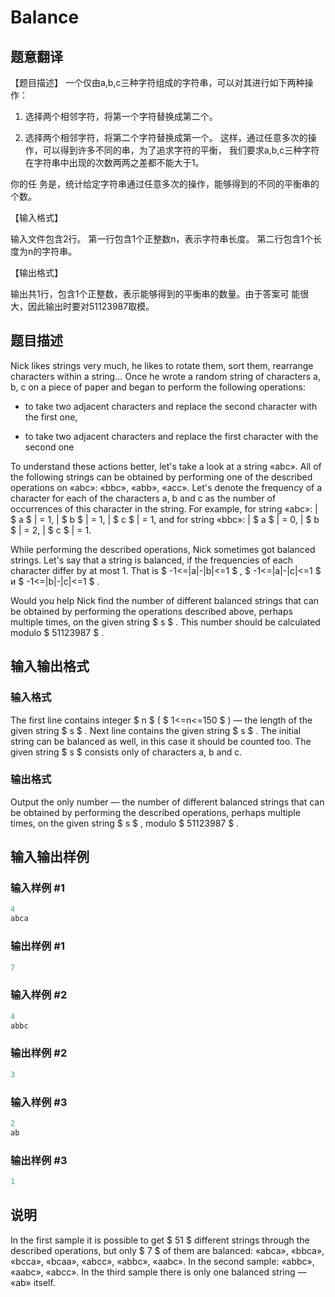# Balance

## 题意翻译

 【题目描述】 一个仅由a,b,c三种字符组成的字符串，可以对其进行如下两种操作：

1. 选择两个相邻字符，将第一个字符替换成第二个。

2. 选择两个相邻字符，将第二个字符替换成第一个。 这样，通过任意多次的操作，可以得到许多不同的串，为了追求字符的平衡， 我们要求a,b,c三种字符在字符串中出现的次数两两之差都不能大于1。

你的任 务是，统计给定字符串通过任意多次的操作，能够得到的不同的平衡串的个数。

【输入格式】

输入文件包含2行。 第一行包含1个正整数n，表示字符串长度。 第二行包含1个长度为n的字符串。

【输出格式】

输出共1行，包含1个正整数，表示能够得到的平衡串的数量。由于答案可 能很大，因此输出时要对51123987取模。

## 题目描述

Nick likes strings very much, he likes to rotate them, sort them, rearrange characters within a string... Once he wrote a random string of characters a, b, c on a piece of paper and began to perform the following operations:

- to take two adjacent characters and replace the second character with the first one,

- to take two adjacent characters and replace the first character with the second one

To understand these actions better, let's take a look at a string «abc». All of the following strings can be obtained by performing one of the described operations on «abc»: «bbc», «abb», «acc». Let's denote the frequency of a character for each of the characters a, b and c as the number of occurrences of this character in the string. For example, for string «abc»: | $ a $ | = 1, | $ b $ | = 1, | $ c $ | = 1, and for string «bbc»: | $ a $ | = 0, | $ b $ | = 2, | $ c $ | = 1.

While performing the described operations, Nick sometimes got balanced strings. Let's say that a string is balanced, if the frequencies of each character differ by at most 1. That is $ -1<=|a|-|b|<=1 $ , $ -1<=|a|-|c|<=1 $ и $ -1<=|b|-|c|<=1 $ .

Would you help Nick find the number of different balanced strings that can be obtained by performing the operations described above, perhaps multiple times, on the given string $ s $ . This number should be calculated modulo $ 51123987 $ .

## 输入输出格式

### 输入格式

The first line contains integer $ n $ ( $ 1<=n<=150 $ ) — the length of the given string $ s $ . Next line contains the given string $ s $ . The initial string can be balanced as well, in this case it should be counted too. The given string $ s $ consists only of characters a, b and c.

### 输出格式

Output the only number — the number of different balanced strings that can be obtained by performing the described operations, perhaps multiple times, on the given string $ s $ , modulo $ 51123987 $ .

## 输入输出样例

### 输入样例 #1

```cpp
4
abca

```
### 输出样例 #1

```cpp
7

```
### 输入样例 #2

```cpp
4
abbc

```
### 输出样例 #2

```cpp
3

```
### 输入样例 #3

```cpp
2
ab

```
### 输出样例 #3

```cpp
1

```
## 说明

In the first sample it is possible to get $ 51 $ different strings through the described operations, but only $ 7 $ of them are balanced: «abca», «bbca», «bcca», «bcaa», «abcc», «abbc», «aabc». In the second sample: «abbc», «aabc», «abcc». In the third sample there is only one balanced string — «ab» itself.


